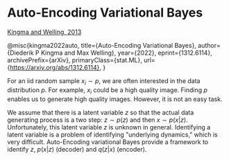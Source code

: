 # Auto-Encoding Variational Bayes

[Kingma and Welling, 2013](https://arxiv.org/abs/1312.6114)

@misc{kingma2022auto,
      title={Auto-Encoding Variational Bayes}, 
      author={Diederik P Kingma and Max Welling},
      year={2022},
      eprint={1312.6114},
      archivePrefix={arXiv},
      primaryClass={stat.ML},
      url={https://arxiv.org/abs/1312.6114}, 
}

For an iid random sample $x_i \sim p$,
we are often interested in the data distribution $p$.
For example, $x_i$ could be a high quality image.
Finding $p$ enables us to generate high quality images.
However, it is not an easy task.

We assume that there is a latent variable $z$ so that the actual data generating process is a two step:
$z \sim p(z)$ and then $x \sim p(x|z)$.
Unfortunately, this latent variable $z$ is unknown in general.
Identifying a latent variable is a problem of identifying "underlying dynamics," which is very difficult.
Auto-Encoding variational Bayes provide a framework to identify $z$, $p(x|z)$ (decoder) and $q(z|x)$ (encoder).